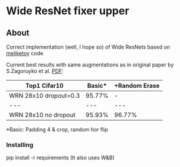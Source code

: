 # Wide ResNet fixer upper

## About 

Correct implementation (well, I hope so) of Wide ResNets based on <a href="https://github.com/meliketoy/wide-resnet.pytorch">meliketoy</a> code

Current best results with same augmentations as in original paper by S.Zagoruyko et al. <a href="https://arxiv.org/abs/1605.07146">PDF</a>:

Top1 Cifar10   |   Basic* | +Random Erase
--- | --- | ---
WRN 28x10 dropout=0.3 | 95.77% | - 
--- | --- | ---
WRN 28x10 no dropout | 95.93% | 96.77%

*Basic: Padding 4 & crop, random hor flip

### Installing

pip install -r requirements (It also uses W&B)
